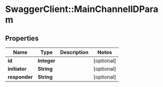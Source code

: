 # SwaggerClient::MainChannelIDParam

## Properties
Name | Type | Description | Notes
------------ | ------------- | ------------- | -------------
**id** | **Integer** |  | [optional] 
**initiator** | **String** |  | [optional] 
**responder** | **String** |  | [optional] 

